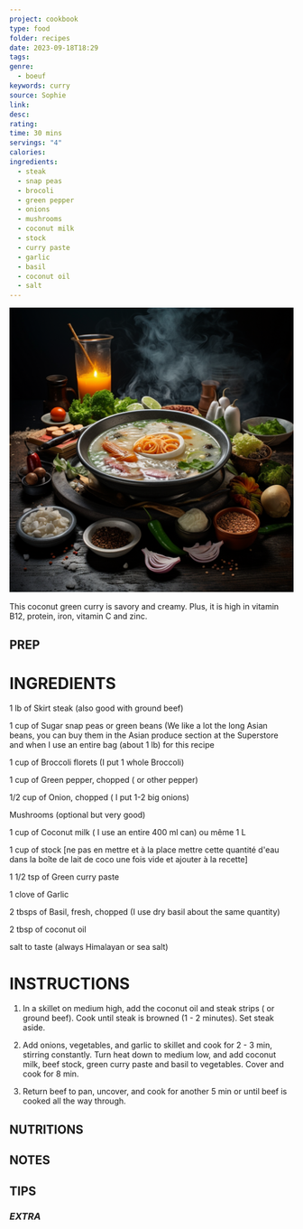 ```yaml
---
project: cookbook
type: food
folder: recipes
date: 2023-09-18T18:29
tags: 
genre:
  - boeuf
keywords: curry
source: Sophie
link: 
desc: 
rating: 
time: 30 mins
servings: "4"
calories: 
ingredients:
  - steak
  - snap peas
  - brocoli
  - green pepper
  - onions
  - mushrooms
  - coconut milk
  - stock
  - curry paste
  - garlic
  - basil
  - coconut oil
  - salt
---
```


![IMAGE](_default.png)


This coconut green curry is savory and creamy. Plus, it is high in vitamin B12, protein, iron, vitamin C and zinc.

## PREP



# INGREDIENTS

1 lb of Skirt steak (also good with ground beef)

1 cup of Sugar snap peas or green beans (We like a lot the long Asian beans, you can buy them in the Asian produce section at the Superstore and when I use an entire bag (about 1 lb) for this recipe

1 cup of Broccoli florets (I put 1 whole Broccoli)

1 cup of Green pepper, chopped ( or other pepper)

1/2 cup of Onion, chopped ( I put 1-2 big onions)

Mushrooms (optional but very good)

1 cup of Coconut milk ( I use an entire 400 ml can) ou même 1 L

1 cup of stock [ne pas en mettre et à la place mettre cette quantité d'eau dans la boîte de lait de coco une fois vide et ajouter à la recette]

1 1/2 tsp of Green curry paste

1 clove of Garlic

2 tbsps of Basil, fresh, chopped (I use dry basil about the same quantity)

2 tbsp of coconut oil

salt to taste (always Himalayan or sea salt)


# INSTRUCTIONS


1. In a skillet on medium high, add the coconut oil and steak strips ( or ground beef). Cook until steak is browned (1 - 2 minutes). Set steak aside. 

2. Add onions, vegetables, and garlic to skillet and cook for 2 - 3 min, stirring constantly. Turn heat down to medium low, and add coconut milk, beef stock, green curry paste and basil to vegetables. Cover and cook for 8 min. 

3. Return beef to pan, uncover, and cook for another 5 min or until beef is cooked all the way through.


## NUTRITIONS



## NOTES



## TIPS



### *EXTRA*



